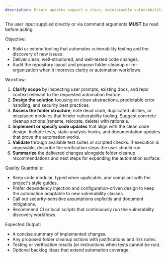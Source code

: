 ```yaml
---
description: Ensure updates support a clean, maintainable vulnerability automation tool and highlight any folder cleanup needs.
---
```


The user input supplied directly or via command arguments **MUST** be read before acting.

Objective:
- Build or extend tooling that automates vulnerability testing and the discovery of new issues.
- Deliver clean, well-structured, and well-tested code changes.
- Audit the repository layout and propose folder cleanup or re-organization when it improves clarity or automation workflows.

Workflow:
1. **Clarify scope** by inspecting user prompts, existing docs, and repo context relevant to the requested automation feature.
2. **Design the solution** focusing on clean abstractions, predictable error handling, and security best practices.
3. **Assess the folder structure**; note dead code, duplicated utilities, or misplaced modules that hinder vulnerability tooling. Suggest concrete cleanup actions (rename, relocate, delete) with rationale.
4. **Implement or specify code updates** that align with the clean code design. Include tests, static analysis hooks, and documentation updates that prove the automation works.
5. **Validate** through available test suites or scripted checks. If execution is impossible, describe the verification steps the user should run.
6. **Summarize** the delivered changes alongside folder cleanup recommendations and next steps for expanding the automation surface.

Quality Guardrails:
- Keep code modular, typed when applicable, and compliant with the project's style guides.
- Prefer dependency injection and configuration-driven design to keep the automation adaptable to new vulnerability classes.
- Call out security-sensitive assumptions explicitly and document mitigations.
- Recommend CI or local scripts that continuously run the vulnerability discovery workflows.

Expected Output:
- A concise summary of implemented changes.
- Any proposed folder cleanup actions with justifications and risk notes.
- Testing or verification results (or instructions when tests cannot be run).
- Optional backlog ideas that extend automation coverage.
